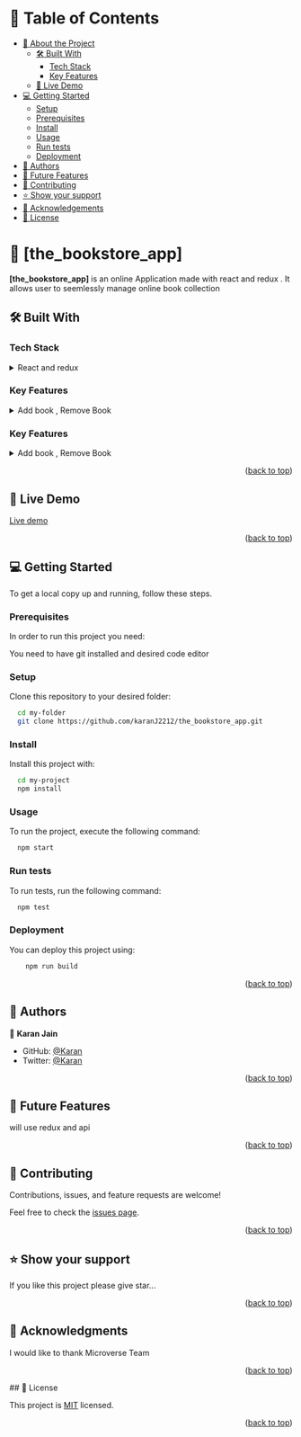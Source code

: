 # 📗 Table of Contents

- [📖 About the Project](#about-project)
    - [🛠 Built With](#built-with)
        - [Tech Stack](#tech-stack)
        - [Key Features](#key-features)
    - [🚀 Live Demo](#live-demo)
- [💻 Getting Started](#getting-started)
    - [Setup](#setup)
    - [Prerequisites](#prerequisites)
    - [Install](#install)
    - [Usage](#usage)
    - [Run tests](#run-tests)
    - [Deployment](#triangular_flag_on_post-deployment)
- [👥 Authors](#authors)
- [🔭 Future Features](#future-features)
- [🤝 Contributing](#contributing)
- [⭐️ Show your support](#support)
- [🙏 Acknowledgements](#acknowledgements)
- [📝 License](#license)


# 📖 [the_bookstore_app] <a name="about-project"></a>


**[the_bookstore_app]** is an online  Application made with react and redux . It allows user to seemlessly manage online book collection

## 🛠 Built With <a name="built-with"></a>

### Tech Stack <a name="tech-stack"></a>

<details>
  <summary>React and redux</summary>
  <ul>
    <li><a href="https://reactjs.org/">React.js</a></li>
  </ul>
</details>

### Key Features <a name="key-features"></a>

<details>
  <summary>Add book , Remove Book</summary>
  <ul>
    <li><a href="https://reactjs.org/">React.js</a></li>
  </ul>
</details>

### Key Features <a name="key-features"></a>

<details>
  <summary>Add book , Remove Book</summary>
  <ul>
    <li><a href="https://reactjs.org/">React.js</a></li>
  </ul>
</details>



<p align="right">(<a href="#readme-top">back to top</a>)</p>

## 🚀 Live Demo <a name="live-demo"></a>

[Live demo](https://bookstorereact22.netlify.app/)



<p align="right">(<a href="#readme-top">back to top</a>)</p>


## 💻 Getting Started <a name="getting-started"></a>


To get a local copy up and running, follow these steps.

### Prerequisites

In order to run this project you need:

You need to have git installed and desired code editor

### Setup

Clone this repository to your desired folder:


```sh
  cd my-folder
  git clone https://github.com/karanJ2212/the_bookstore_app.git
```

### Install

Install this project with:


```sh
  cd my-project
  npm install
```
### Usage

To run the project, execute the following command:


```sh
  npm start
```

### Run tests

To run tests, run the following command:


```sh
  npm test
```

### Deployment

You can deploy this project using:


```sh
    npm run build
```

<p align="right">(<a href="#readme-top">back to top</a>)</p>

## 👥 Authors <a name="authors"></a>

👤 **Karan Jain**

- GitHub: [@Karan](https://github.com/karanj2212)
- Twitter: [@Karan](https://twitter.com/karanjain2212)




<p align="right">(<a href="#readme-top">back to top</a>)</p>


## 🔭 Future Features <a name="future-features"></a>



will use redux and api

<p align="right">(<a href="#readme-top">back to top</a>)</p>


## 🤝 Contributing <a name="contributing"></a>

Contributions, issues, and feature requests are welcome!

Feel free to check the [issues page](https://github.com/karanJ2212/the_bookstore_app/issues).

<p align="right">(<a href="#readme-top">back to top</a>)</p>


## ⭐️ Show your support <a name="support"></a>





If you like this project please give star...


<p align="right">(<a href="#readme-top">back to top</a>)</p>

## 🙏 Acknowledgments <a name="acknowledgements"></a>



I would like to thank Microverse Team

<p align="right">(<a href="#readme-top">back to top</a>)</p>
## 📝 License <a name="license"></a>


This project is [MIT](https://github.com/karanJ2212/the_bookstore_app/blob/dev/License.md) licensed.


<p align="right">(<a href="#readme-top">back to top</a>)</p>

